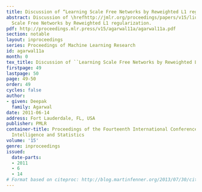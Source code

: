 ```yaml
---
title: Discussion of “Learning Scale Free Networks by Reweighted L1 regularization”
abstract: Discussion of \hrefhttp://jmlr.org/proceedings/papers/v15/liu11a.htmlLearning
  Scale Free Networks by Reweighted L1 regularization.
pdf: http://proceedings.mlr.press/v15/agarwal11a/agarwal11a.pdf
section: notable
layout: inproceedings
series: Proceedings of Machine Learning Research
id: agarwal11a
month: 0
tex_title: Discussion of ``Learning Scale Free Networks by Reweighted L1 regularization''
firstpage: 49
lastpage: 50
page: 49-50
order: 49
cycles: false
author:
- given: Deepak
  family: Agarwal
date: 2011-06-14
address: Fort Lauderdale, FL, USA
publisher: PMLR
container-title: Proceedings of the Fourteenth International Conference on Artificial
  Intelligence and Statistics
volume: '15'
genre: inproceedings
issued:
  date-parts:
  - 2011
  - 6
  - 14
# Format based on citeproc: http://blog.martinfenner.org/2013/07/30/citeproc-yaml-for-bibliographies/
---
```

